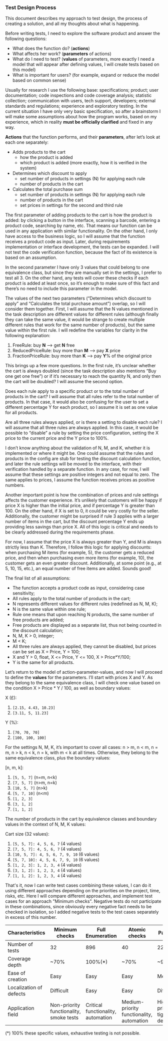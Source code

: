 ### Test Design Process

This document describes my approach to test design, the process of creating a solution, and all my thoughts about what is happening.

Before writing tests, I need to explore the software product and answer the following questions:
- What does the function do? (**actions**)
- What affects her work? (**parameters** of actions)
- What do I need to test? (**values** of parameters, more exactly I need a model that will appear after defining values, I will create tests based on this model)
- What is important for users? (for example, expand or reduce the model based on common sense)

Usually for research I use the following base: specifications; product; user documentation; code inspections and code coverage analysis; statistic collection; communication with users, tech support, developers; external standards and regulations; experience and exploratory testing. In the current situation I have only very basic specification, so after a brainstorm I will make some assumptions about how the program works, based on my experience, which in reality **must be officially clarified** and fixed in any way.

**Actions** that the function performs, and their **parameters**, after let’s look at each one separately:
- Adds products to the cart
  - how the product is added
  - which product is added (more exactly, how it is verified in the system)
- Determines which discount to apply
  - set number of products in settings (N) for applying each rule
  - number of products in the cart
- Calculates the total purchase sum
  - set number of products in settings (N) for applying each rule
  - number of products in the cart
  - set prices in settings for the second and third rule

The first parameter of adding products to the cart is how the product is added: by clicking a button in the interface, scanning a barcode, entering a product code, searching by name, etc. That means our function can be used in any application with similar functionality. On the other hand, I only have access to the business logic, so I will assume that the function receives a product code as input. Later, during requirements implementation or interface development, the tests can be expanded. I will not test the code verification function, because the fact of its existence is based on an assumption.

In the second parameter I have only 3 values that could belong to one equivalence class, but since they are manually set in the settings, I prefer to test all 3. On the other hand, any tests will cover these checks if each product is added at least once, so it’s enough to make sure of this fact and there’s no need to include this parameter in the model.

The values of the next two parameters (“Determines which discount to apply” and “Calculates the total purchase amount”) overlap, so I will consider them together. First, I will assume that the N values mentioned in the task description are different values for different rules (although finally they can take the same value, it would be strange to create multiple different rules that work for the same number of products), but the same value within the first rule. I will redefine the variables for clarity in the following explanation:

1) FreeRule: buy **N** --> get **N** free
2) ReducedPriceRule: buy more than **M** --> pay **X** price
3) FractionPriceRule: buy more than **K** --> pay **Y**% of the original price

This brings up a few more questions. In the first rule, it’s unclear whether the cart is always doubled (since the task description also mentions “Buy one get one free”) or if it’s necessary to reach the quantity N, and only then the cart will be doubled? I will assume the second option.

Does each rule apply to a specific product or to the total number of products in the cart? I will assume that all rules refer to the total number of products. In that case, it would also be confusing for the user to set a different percentage Y for each product, so I assume it is set as one value for all products.

Are all three rules always applied, or is there a setting to disable each rule? I will assume that all three rules are always applied. In this case, it would be possible to “disable” a rule by setting the price configuration, setting the X price to the current price and the Y price to 100%.

I don’t know anything about the validation of N, M, and K, whether it is implemented or where it might be. One could assume that the rules and products in the config are stub for testing the discount calculation function, and later the rule settings will be moved to the interface, with their verification handled by a separate function. In any case, for now, I will assume that these settings are positive integers and not equal to zero. The same applies to prices, I assume the function receives prices as positive numbers.

Another important point is how the combination of prices and rule settings affects the customer experience. It’s unlikely that customers will be happy if price X is higher than the initial price, and if percentage Y is greater than 100. On the other hand, if X is set to 0, it could be very costly for the seller. Additionally, the customer might be surprised if rule 3 applies with a larger number of items in the cart, but the discount percentage Y ends up providing less savings than price X. All of this logic is critical and needs to be clearly addressed during the requirements phase.

For now, I assume that the price X is always greater than Y, and M is always strictly less than K. Therefore, I follow this logic for applying discounts: when purchasing M items (for example, 5), the customer gets a reduced price, and then when purchasing even more items (for example, 10), the customer gets an even greater discount. Additionally, at some point (e.g., at 5, 10, 15, etc.), an equal number of free items are added. Sounds good!

The final list of all assumptions:
-	The function accepts a product code as input, considering case sensitivity;
-	All rules apply to the total number of products in the cart;
-	N represents different values for different rules (redefined as N, M, K);
-	N is the same value within one rule;
- Rule one means that upon reaching N products, the same number of free products are added;
- Free products are displayed as a separate list, thus not being counted in the discount calculation;
- N, M, K > 0, integer;
- M < K;
- All three rules are always applied, they cannot be disabled, but prices can be set as X = Price, Y = 100;
- X and Y > 0, float, X <= Price, Y <= 100, X > Price*Y/100;
-	Y is the same for all products.

Let’s return to the model of action-parameter-values, and now I will proceed to define the **values** for the parameters. I’ll start with prices X and Y. As they belong to the same equivalence class, I will check one value based on the condition X > Price * Y / 100, as well as boundary values: 

X (£):
1) `[2.15, 4.43, 10.23]`
2) `[3.11, 5, 11.23]`

Y (%):
1) `[70, 70, 70]`
2) `[100, 100, 100]`

For the settings N, M, K, it’s important to cover all cases: n > m, n < m, n = m, n > k, n < k, n = k, with m < k at all times. Otherwise, they belong to the same equivalence class, plus the boundary values:

[n, m, k]:
1) `[5, 5, 7]` (n=m, n<k)
2) `[7, 5, 7]` (n>m, n=k)
3) `[10, 5, 7]` (n>k)
4) `[5, 7, 10]` (n<m)
5) `[1, 2, 3]`
6) `[3, 1, 2]`
7) `[1, 1, 2]`

The number of products in the cart by equivalence classes and boundary values in the context of N, M, K values:

Сart size (32 values):
1) `[5, 5, 7]: 4, 5, 6, 7` (4 values)
2) `[7, 5, 7]: 4, 5, 6, 7` (4 values)
3) `[10, 5, 7]: 4, 5, 6, 7, 9, 10` (6 values)
4) `[5, 7, 10]: 4, 5, 6, 7, 9, 10` (6 values)
5) `[1, 2, 3]: 1, 2, 3, 4` (4 values)
6) `[3, 1, 2]: 1, 2, 3, 4` (4 values)
7) `[1, 1, 2]: 1, 2, 3, 4` (4 values)

That's it, now I can write test cases combining these values, I can do it using different approaches depending on the priorities on the project, time, risks, etc. Here I will compare different approaches, and implement test cases for an approach "Minimum checks". Negative tests do not participate in these combinations, since obviously every negative fact needs to be checked in isolation, so I added negative tests to the test cases separately in excess of this number.

| Characteristics | Minimum checks | Full Enumeration | Atomic checks | Pairwise |
|---|---|---|---|---|
| Number of tests | 32 | 896 | 40  | 224 |
| Coverage depth | ~70% | 100%(*) | ~70%  | ~97%  |
| Ease of creation | Easy | Easy | Easy | Medium |
| Localization of defects | Difficult | Easy | Easy | Difficult |
| Application field |  Non-priority functionality, smoke tests | Critical functionality, automation |  Medium-priority functionality, automation  | High priority, tight deadlines  |

(*) 100% these specific values, exhaustive testing is not possible.
